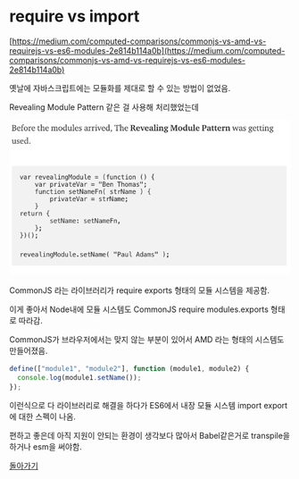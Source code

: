 # require vs import

[https://medium.com/computed-comparisons/commonjs-vs-amd-vs-requirejs-vs-es6-modules-2e814b114a0b](https://medium.com/computed-comparisons/commonjs-vs-amd-vs-requirejs-vs-es6-modules-2e814b114a0b)

옛날에 자바스크립트에는 모듈화를 제대로 할 수 있는 방법이 없었음.

Revealing Module Pattern 같은 걸 사용해 처리했었는데

![revealing](./revealing.png)

CommonJS 라는 라이브러리가 require exports 형태의 모듈 시스템을 제공함.

이게 좋아서 Node내에 모듈 시스템도 CommonJS require modules.exports 형태로 따라감.

CommonJS가 브라우저에서는 맞지 않는 부분이 있어서 AMD 라는 형태의 시스템도 만들어졌음.

```js
define(["module1", "module2"], function (module1, module2) {
  console.log(module1.setName());
});
```

이런식으로 다 라이브러리로 해결을 하다가 ES6에서 내장 모듈 시스템 import export에 대한 스펙이 나옴.

편하고 좋은데 아직 지원이 안되는 환경이 생각보다 많아서 Babel같은거로 transpile을 하거나 esm을 써야함.

[돌아가기](/README.md)
